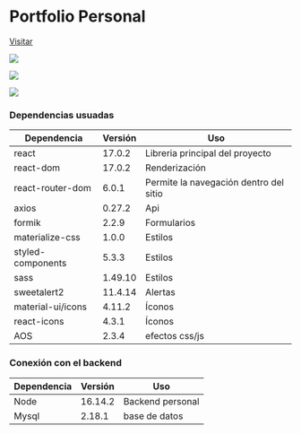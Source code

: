 # Portfolio Personal

[Visitar](https://nvergara-portfolio.netlify.app/)

![](https://firebasestorage.googleapis.com/v0/b/portfolio-c32fd.appspot.com/o/readMe%2Fchrome_6t1Z9tLiVS.png?alt=media&token=a265474f-488f-4563-99cb-8646ad2a4dbb)

![](https://firebasestorage.googleapis.com/v0/b/portfolio-c32fd.appspot.com/o/readMe%2Fchrome_LudlAS0rgE.png?alt=media&token=760b2967-00bc-4337-88a8-f5e3004913c3)

![](https://firebasestorage.googleapis.com/v0/b/portfolio-c32fd.appspot.com/o/readMe%2Fchrome_j8iboO5svv.png?alt=media&token=f752316f-3562-466e-b6c2-9d69697047a8)




### Dependencias usuadas

|  Dependencia |  Versión   | Uso  |
| ------------ | ------------ | ------------ |
| react  | 17.0.2   |  Libreria principal del proyecto   |
| react-dom  | 17.0.2   |  Renderización  |
| react-router-dom  |  6.0.1  | Permite la navegación dentro del sitio |
| axios | 0.27.2 | Api |
| formik | 2.2.9 | Formularios |
| materialize-css | 1.0.0 | Estilos|
| styled-components | 5.3.3 | Estilos|
| sass | 1.49.10| Estilos|
| sweetalert2 |11.4.14|  Alertas|
| material-ui/icons| 4.11.2  | Íconos|
| react-icons| 4.3.1  | Íconos|
| AOS | 2.3.4  | efectos css/js|

### Conexión con el backend
|  Dependencia |  Versión   | Uso  |
| ------------ | ------------ | ------------ |
| Node | 16.14.2  | Backend personal|
| Mysql | 2.18.1  | base de datos|






